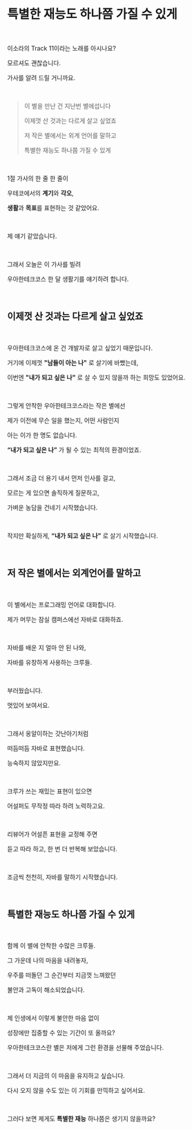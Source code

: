 # 특별한 재능도 하나쯤 가질 수 있게

<br>

이소라의 Track 11이라는 노래를 아시나요?

모르셔도 괜찮습니다.

가사를 알려 드릴 거니까요.

<br>

> 이 별을 만난 건 지난번 별에섭니다
> 
> 이제껏 산 것과는 다르게 살고 싶었죠
> 
> 저 작은 별에서는 외계 언어를 말하고
> 
> 특별한 재능도 하나쯤 가질 수 있게

<br>

1절 가사의 한 줄 한 줄이 

우테코에서의 **계기**와 **각오**, 

**생활**과 **목표**를 표현하는 것 같았어요.

<br>

제 얘기 같았습니다.

<br>

그래서 오늘은 이 가사를 빌려 

우아한테크코스 한 달 생활기를 얘기하려 합니다.

<br>

## 이제껏 산 것과는 다르게 살고 싶었죠

<br>

우아한테크코스에 온 건 개발자로 살고 싶었기 때문입니다.

거기에 이제껏 **"남들이 아는 나"** 로 살기에 바빴는데,

이번엔 **"내가 되고 싶은 나"** 로 살 수 있지 않을까 하는 희망도 있었어요.

<br>

그렇게 안착한 우아한테크코스라는 작은 별에선

제가 이전에 무슨 일을 했는지, 어떤 사람인지 

아는 이가 한 명도 없습니다.

**“내가 되고 싶은 나”** 가 될 수 있는 최적의 환경이었죠.

<br>

그래서 조금 더 용기 내서 먼저 인사를 걸고,

모르는 게 있으면 솔직하게 질문하고,

가벼운 농담을 건네기 시작했습니다.

<br>

작지만 확실하게, **“내가 되고 싶은 나”** 로 살기 시작했습니다.

<br>

## 저 작은 별에서는 외계언어를 말하고

<br>

이 별에서는 프로그래밍 언어로 대화합니다.

제가 머무는 잠실 캠퍼스에선 자바로 대화하죠.

<br>

자바를 배운 지 얼마 안 된 나와,

자바를 유창하게 사용하는 크루들.

<br>

부러웠습니다.

멋있어 보여서요.

<br>

그래서 옹알이하는 갓난아기처럼

떠듬떠듬 자바로 표현했습니다.

능숙하지 않았지만요.

<br>

크루가 쓰는 재밌는 표현이 있으면

어설퍼도 무작정 따라 하려 노력하고요.

<br>

리뷰어가 어설픈 표현을 교정해 주면

듣고 따라 하고, 한 번 더 반복해 보았습니다.

<br>

조금씩 천천히, 자바를 말하기 시작했습니다.

<br>

## 특별한 재능도 하나쯤 가질 수 있게

<br>

함께 이 별에 안착한 수많은 크루들.

그 가운데 나의 마음을 내려놓자,

우주를 떠돌던 그 순간부터 지금껏 느껴왔던

불안과 고독이 해소되었습니다.

<br>

제 인생에서 이렇게 불안한 마음 없이

성장에만 집중할 수 있는 기간이 또 올까요?

우아한테크코스란 별은 저에게 그런 환경을 선물해 주었습니다.

<br>

그래서 더 지금의 이 마음을 유지하고 싶습니다.

다시 오지 않을 수도 있는 이 기회를 만끽하고 싶어서요.

<br>

그러다 보면 제게도 **특별한 재능** 하나쯤은 생기지 않을까요?
